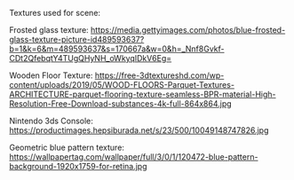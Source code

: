Textures used for scene:

Frosted glass texture:
https://media.gettyimages.com/photos/blue-frosted-glass-texture-picture-id489593637?b=1&k=6&m=489593637&s=170667a&w=0&h=_Nnf8Gvkf-CDt2QfebqtY4TUgQHyNH_oWkyqIDkV6Eg=

Wooden Floor Texture:
https://free-3dtextureshd.com/wp-content/uploads/2019/05/WOOD-FLOORS-Parquet-Textures-ARCHITECTURE-parquet-flooring-texture-seamless-BPR-material-High-Resolution-Free-Download-substances-4k-full-864x864.jpg


Nintendo 3ds Console:
https://productimages.hepsiburada.net/s/23/500/10049148747826.jpg


Geometric blue pattern texture:
https://wallpapertag.com/wallpaper/full/3/0/1/120472-blue-pattern-background-1920x1759-for-retina.jpg